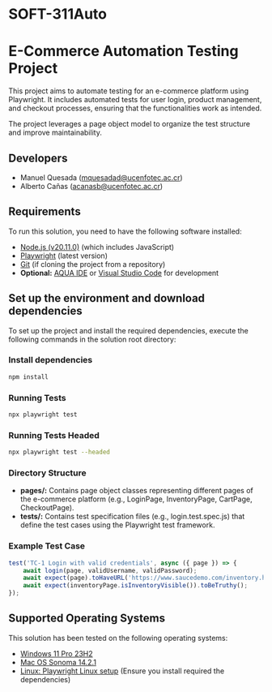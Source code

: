 # SOFT-311Auto

# E-Commerce Automation Testing Project

This project aims to automate testing for an e-commerce platform using Playwright. It includes automated tests for user login, product management, and checkout processes, ensuring that the functionalities work as intended. 

The project leverages a page object model to organize the test structure and improve maintainability.

## Developers
- Manuel Quesada (mquesadad@ucenfotec.ac.cr)
- Alberto Cañas (acanasb@ucenfotec.ac.cr)

## Requirements
To run this solution, you need to have the following software installed:

- [Node.js (v20.11.0)](https://nodejs.org/en/) (which includes JavaScript)
- [Playwright](https://playwright.dev/) (latest version)
- [Git](https://git-scm.com/) (if cloning the project from a repository)
- **Optional:** [AQUA IDE](https://www.aquacloud.io/) or [Visual Studio Code](https://code.visualstudio.com/) for development

## Set up the environment and download dependencies
To set up the project and install the required dependencies, execute the following commands in the solution root directory:

### Install dependencies
```bash
npm install
```

### Running Tests
```bash
npx playwright test
```
### Running Tests Headed
```bash
npx playwright test --headed
```


### Directory Structure
- **pages/:** Contains page object classes representing different pages of the e-commerce platform (e.g., LoginPage, InventoryPage, CartPage, CheckoutPage).
- **tests/:** Contains test specification files (e.g., login.test.spec.js) that define the test cases using the Playwright test framework.

### Example Test Case
```javascript
test('TC-1 Login with valid credentials', async ({ page }) => {
    await login(page, validUsername, validPassword);
    await expect(page).toHaveURL('https://www.saucedemo.com/inventory.html');
    await expect(inventoryPage.isInventoryVisible()).toBeTruthy();
});
```
## Supported Operating Systems
This solution has been tested on the following operating systems:
- [Windows 11 Pro 23H2](https://www.microsoft.com/en-us/software-download/windows11)
- [Mac OS Sonoma 14.2.1](https://www.apple.com/macos/sonoma/)
- [Linux: Playwright Linux setup](https://playwright.dev/docs/intro#system-requirements) (Ensure you install required the dependencies)
